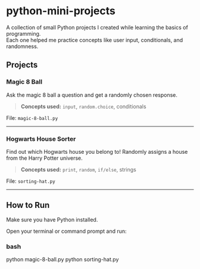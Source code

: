 # python-mini-projects

A collection of small Python projects I created while learning the basics of programming.  
Each one helped me practice concepts like user input, conditionals, and randomness.

##  Projects

###  Magic 8 Ball
Ask the magic 8 ball a question and get a randomly chosen response.

> **Concepts used:** `input`, `random.choice`, conditionals

File: `magic-8-ball.py`

---

###  Hogwarts House Sorter
Find out which Hogwarts house you belong to! Randomly assigns a house from the Harry Potter universe.

> **Concepts used:** `print`, `random`, `if/else`, strings

File: `sorting-hat.py`

---

## How to Run

Make sure you have Python installed.

Open your terminal or command prompt and run:

### bash
python magic-8-ball.py
python sorting-hat.py
